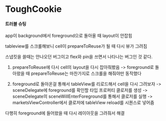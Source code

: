 # ToughCookie






#### 트러블 슈팅

app이 background에서 foreground으로 돌아올 때 layout이 안잡힘

tableview를 스크롤해보니 cell이 prepareToReuse가 될 때 다시 뷰가 그려짐

스냅킷을 쓸때는 안나오던 버그이고 flex와 pin을 쓰면서 나타나는 버그인 것 같다.

1. prepareToReuse에 다시 cell의 layout을 다시 잡아줘봤음
-> foreground로 돌아왔을 때 prepareToReuse는 마찬가지로 스크롤을 해줘야만 동작했다

2. foreground로 돌아온걸 통해서 tableView를 리로드해서 cell을 다시 그려보자
-> sceneDelegate에 foreground를 확인할 타입 프로퍼티 클로저를 생성
-> sceneDelegate의 sceneWillEnterForeground를 통해서 클로저를 실행
-> marketsViewController에서 클로저에 tableView reload를 시퀀스로 넣어줌

다행히 foreground에 들어왔을 때 다시 레이아웃을 그려줘서 해결
